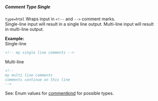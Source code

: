 ##### Comment Type Single

`type=html` Wraps input in `<!--` and `-->` comment marks.  
Single-line input will result in a single line output. Multi-line input will result in multi-line output.

**Example:**  
Single-line

```html
<!-- my single line comments -->
```

Multi-line

```html
<!--
my multi line comments
comments continue on this line
-->
```

See: Enum values for [commentkind](/enums/enums.commentkind.html) for possible types.  
